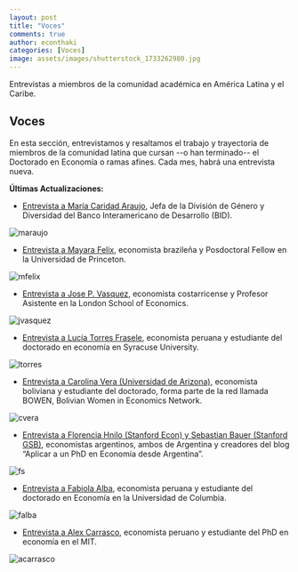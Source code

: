 ```yaml
---
layout: post
title: "Voces"
comments: true
author: econthaki
categories: [Voces]
image: assets/images/shutterstock_1733262980.jpg
---
```


Entrevistas a miembros de la comunidad académica en América Latina y el Caribe.

## Voces

En esta sección, entrevistamos y resaltamos el trabajo y trayectoria de miembros de la comunidad latina que cursan --o han terminado-- el Doctorado en Economía o ramas afines. Cada mes, habrá una entrevista nueva.


**Últimas Actualizaciones:**
-  [Entrevista a María Caridad Araujo][voces-maraujo], Jefa de la División de Género y Diversidad del Banco Interamericano de Desarrollo (BID).

[voces-maraujo]:   https://econthaki.github.io/voces/2023/02/01/voces_maria_caridad_araujo.html

![maraujo]({{site.baseurl}}/assets/images/ma_caridad_araujo.JPG)

-  [Entrevista a Mayara Felix][voces-mfelix], economista brazileña y Posdoctoral Fellow en la Universidad de Princeton.

[voces-mfelix]:   https://econthaki.github.io/voces/2022/11/01/voces_mayara_felix.html

![mfelix]({{site.baseurl}}/assets/images/voces_mayara_felix.jpg)

-  [Entrevista a Jose P. Vasquez][voces-jvasquez], economista costarricense y Profesor Asistente en la London School of Economics.

[voces-jvasquez]:   https://econthaki.github.io/voces/2022/06/01/voces_jose_p_vasquez.html

![jvasquez]({{site.baseurl}}/assets/images/voces_jose_p_vasquez.jpg)


-  [Entrevista a Lucía Torres Frasele][voces-ltorres], economista peruana y estudiante del doctorado en economía en Syracuse University.

[voces-ltorres]:   https://econthaki.github.io/voces/2022/03/01/voces_lucia_torres.html

![ltorres]({{site.baseurl}}/assets/images/lucia_torres.jpg)



-  [Entrevista a Carolina Vera (Universidad de Arizona)][voces-cvera], economista boliviana y estudiante del doctorado, forma parte de la red llamada BOWEN, Bolivian Women in Economics Network.

[voces-cvera]:   https://econthaki.github.io/voces/2022/02/01/voces-cvera.html

![cvera]({{site.baseurl}}/assets/images/carolina-vera.jpg)


-  [Entrevista a Florencia Hnilo (Stanford Econ) y Sebastian Bauer (Stanford GSB)][voces-fs], economistas argentinos, ambos de Argentina y creadores del blog “Aplicar a un PhD en Economía desde Argentina”.

[voces-fs]:   https://econthaki.github.io/voces/2021/10/01/voces_fhnilo_sbauer.html

![fs]({{site.baseurl}}/assets/images/FH-SB.jpg)


-  [Entrevista a Fabiola Alba][voces-falba], economista peruana y estudiante del doctorado en Economía en la Universidad de Columbia.

[voces-falba]:   https://econthaki.github.io/voces/2021/06/01/voces_falba.html

![falba]({{site.baseurl}}/assets/images/Fabiola-Alba.jpg)


-  [Entrevista a Alex Carrasco][voces-acarrasco], economista peruano y estudiante del PhD en economía en el MIT. 

[voces-acarrasco]:   https://econthaki.github.io/voces/2021/09/01/voces_acarrasco.html

![acarrasco]({{site.baseurl}}/assets/images/Alex-Carrasco.jpg)


